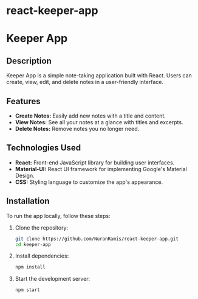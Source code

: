 # react-keeper-app
# Keeper App

## Description

Keeper App is a simple note-taking application built with React. Users can create, view, edit, and delete notes in a user-friendly interface.

## Features

- **Create Notes:** Easily add new notes with a title and content.
- **View Notes:** See all your notes at a glance with titles and excerpts.
- **Delete Notes:** Remove notes you no longer need.

## Technologies Used

- **React:** Front-end JavaScript library for building user interfaces.
- **Material-UI:** React UI framework for implementing Google's Material Design.
- **CSS:** Styling language to customize the app's appearance.

## Installation

To run the app locally, follow these steps:

1. Clone the repository:
   ```bash
   git clone https://github.com/NuranRamis/react-keeper-app.git
   cd keeper-app

2. Install dependencies:
    ```bash
    npm install 

3. Start the development server:
    ```bash
    npm start


